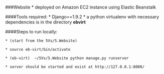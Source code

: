 ###Website
	* deployed on Amazon EC2 instance using Elastic Beanstalk
    
####Tools required:
	* Django==1.9.2
	* a python virtualenv with necessary dependencies is in the directory **ebvirt**


####Steps to run locally:

	* (start from the 5Vs/5.Website)

	* source eb-virt/bin/activate

	* (eb-virt)  ~/5Vs/5.Website python manage.py runserver

	* server should be started and exist at http://127.0.0.1:8000/
    
